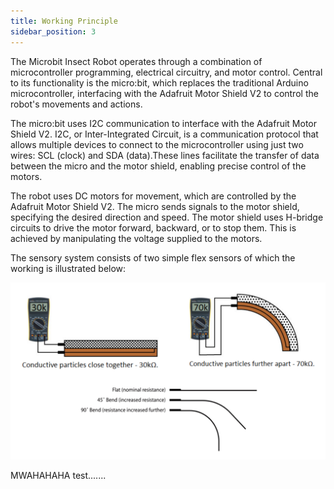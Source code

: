 ```yaml
---
title: Working Principle
sidebar_position: 3
---
```


The Microbit Insect Robot operates through a combination of microcontroller programming, electrical circuitry, and motor control. Central to its functionality is the micro:bit, which replaces the traditional Arduino microcontroller, interfacing with the Adafruit Motor Shield V2 to control the robot's movements and actions.

The micro:bit uses I2C communication to interface with the Adafruit Motor Shield V2. I2C, or Inter-Integrated Circuit, is a communication protocol that allows multiple devices to connect to the microcontroller using just two wires: SCL (clock) and SDA (data).These lines facilitate the transfer of data between the micro and the motor shield, enabling precise control of the motors.

The robot uses DC motors for movement, which are controlled by the Adafruit Motor Shield V2. The micro sends signals to the motor shield, specifying the desired direction and speed. The motor shield uses H-bridge circuits to drive the motor forward, backward, or to stop them. This is achieved by manipulating the voltage supplied to the motors.

The sensory system consists of two simple flex sensors of which the working is illustrated below:

<img src="\img\docs\microbit\microbit_3.png" width="700" />

MWAHAHAHA test.......